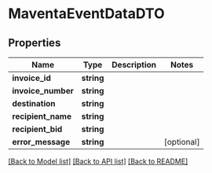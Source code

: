 # MaventaEventDataDTO

## Properties
Name | Type | Description | Notes
------------ | ------------- | ------------- | -------------
**invoice_id** | **string** |  | 
**invoice_number** | **string** |  | 
**destination** | **string** |  | 
**recipient_name** | **string** |  | 
**recipient_bid** | **string** |  | 
**error_message** | **string** |  | [optional] 

[[Back to Model list]](../README.md#documentation-for-models) [[Back to API list]](../README.md#documentation-for-api-endpoints) [[Back to README]](../README.md)


